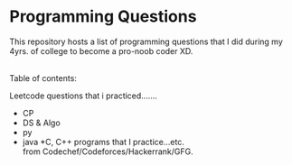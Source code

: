 # Programming Questions 

This repository hosts a list of programming 
questions that I did during my 4yrs. of college to become
a pro-noob coder XD. 

<br>
Table of contents:


Leetcode questions that i practiced.......

* CP 
* DS & Algo
* py
* java 
*C, 
C++ programs that I practice...etc. <br>
from Codechef/Codeforces/Hackerrank/GFG.

